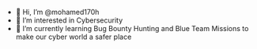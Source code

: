 - 👋 Hi, I’m @mohamed170h
- 👀 I’m interested in Cybersecurity 
- 🌱 I’m currently learning Bug Bounty Hunting and Blue Team Missions to make our cyber world a safer place


<!---
mohamed170h/mohamed170h is a ✨ special ✨ repository because its `README.md` (this file) appears on your GitHub profile.
You can click the Preview link to take a look at your changes.
--->
